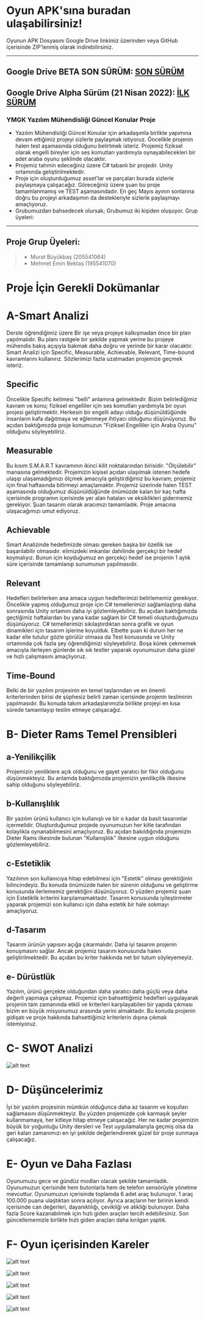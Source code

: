 Oyun APK'sına buradan ulaşabilirsiniz!
=============
Oyunun APK Dosyasını Google Drive linkimiz üzerinden veya GitHub içerisinde ZIP'lenmiş olarak indirebilirsiniz.

----------------------------------
Google Drive BETA SON SÜRÜM:
[SON SÜRÜM](https://drive.google.com/file/d/1bL6EyoAhnOwXKImvoJ8SRcodMOZDSuIw/view?usp=sharing)
----------------------------------
Google Drive Alpha Sürüm (21 Nisan 2022): 
[İLK SÜRÜM](https://drive.google.com/file/d/1knsZZuLcus9MsBa0ajcPjTA20KPHR5cy/view?usp=sharing)
-----------------------------------

### YMGK Yazılım Mühendisliği Güncel Konular Proje

- Yazılım Mühendisliği Güncel Konular için arkadaşımla birlikte yapımına devam ettiğimiz projeyi sizlerle paylaşmak istiyoruz. Öncelikle projenin halen test aşamasında olduğunu belirtmek isteriz. Projemiz fiziksel olarak engelli bireyler için ses komutları yardımıyla oynayabilecekleri bir adet araba oyunu şeklinde olacaktır. 
- Projemiz tahmin edeceğiniz üzere C# tabanlı bir projedir. Unity ortamında geliştirilmektedir. 
- Proje için oluşturduğumuz asset'lar ve parçaları burada sizlerle paylaşmaya çalışacağız. Göreceğiniz üzere şuan bu proje tamamlanmamış ve TEST aşamasındadır. En geç Mayıs ayının sonlarına doğru bu projeyi arkadaşımın da destekleriyle sizlerle paylaşmayı amaçlıyoruz. 
- Grubumuzdan bahsedecek olursak; Grubumuz iki kişiden oluşuyor. Grup üyeleri:
- --------------------------------------------------
Proje Grup Üyeleri:
----------
>- Murat Büyükbaş (205541064)
> - Mehmet Emin Bektaş (195541070)


# Proje İçin Gerekli Dokümanlar



A-Smart Analizi
=============
Derste öğrendiğimiz üzere Bir işe veya projeye kalkışmadan önce bir plan yapılmalıdır. Bu planı rastgele bir şekilde yapmak yerine bu projeye mühendis bakış açışıyla bakmak daha doğru ve yerinde bir karar olacaktır. Smart Analizi için Specific, Measurable, Achievable, Relevant, Time-bound kavramlarını kullanırız. Sözlerimizi fazla uzatmadan projemize geçmek isteriz.

Specific
-------------
Öncelikle Specific kelimesi "belli" anlamına gelmektedir. Bizim belirlediğimiz kavram ve konu; fiziksel engelliler için ses komutları yardımıyla bir oyun projesi geliştirmektir. Herkesin bir engelli adayı olduğu düşünüldüğünde insanların kafa dağıtmaya ve eğlenmeye ihtiyacı olduğunu düşünüyoruz. Bu açıdan baktığımızda proje konumuzun "Fiziksel Engelliler için Araba Oyunu" olduğunu söyleyebiliriz.

Measurable
-------------
Bu kısım S.M.A.R.T kavramının ikinci kilit noktalarından birisidir. "Ölçülebilir" manasına gelmektedir. Projemizin kişisel açıdan ulaşılmak istenen hedefe ulaşıp ulaşamadığımızı ölçmek amacıyla geliştirdiğimiz bu kavram; projemiz için final haftasında bitirmeyi amaçlamaktır. Projemiz üzerinde halen TEST aşamasında olduğumuz düşünüldüğünde önümüzde kalan bir kaç hafta içerisinde programın içerisinde yer alan hataları ve eksiklikleri gidermemiz gerekiyor. Şuan tasarım olarak aracımızı tamamladık. Proje amacına ulaşacağımızı umut ediyoruz.

Achievable
-------------
Smart Analizinde hedefimizde olması gereken başka bir özellik ise başarılabilir olmasıdır. elimizdeki imkanlar dahilinde gerçekçi bir hedef koymalıyız. Bunun için koyduğumuz en gerçekçi hedef ise projenin 1 aylık süre içerisinde tamamlanıp sunumunun yapılmasıdır.

Relevant
-------------

Hedefleri belirlerken ana amaca uygun hedeflerimizi belirlememiz gerekiyor. Öncelikle yapmış olduğumuz proje için C# temellerimizi sağlamlaştırıp daha sonrasında Unity ortamını daha iyi gözlemleyebiliriz. Bu açıdan baktığımızda geçtiğimiz haftalardan bu yana kadar sağlam bir C# temeli oluşturduğumuzu düşünüyoruz. C# temellerimizi sıkılaştırdıktan sonra grafik ve oyun dinamikleri için tasarım işlerine koyulduk. Elbette şuan ki durum her ne kadar elle tutulur gözle görülür olmasa da Test konusunda ve Unity ortamında çok fazla şey öğrendiğimizi söyleyebiliriz. Boşa kürek çekmemek amacıyla ilerleyen günlerde sık sık testler yaparak oyunumuzun daha güzel ve hızlı çalışmasını amaçlıyoruz.

Time-Bound
-------------
Belki de bir yazılım projesinin en temel taşlarından ve en önemli kriterlerinden birisi de şüphesiz belirli zaman içerisinde projenin tesliminin yapılmasıdır. Bu konuda takım arkadaşlarımızla birlikte projeyi en kısa sürede tamamlayıp teslim etmeye çalışacağız. 

B- Dieter Rams Temel Prensibleri
=============
a-Yenilikçilik
------------
Projemizin yeniliklere açık olduğunu ve gayet yaratıcı bir fikir olduğunu düşünmekteyiz. Bu anlamda baktığımızda projemizin yenilikçilik ilkesine sahip olduğunu söyleyebiliriz.

b-Kullanışlılık
------------
Bir yazılım ürünü kullanıcı için kullanışlı ve bir o kadar da basit tasarımlar içermelidir. Oluşturduğumuz projede oyunumuzun her kitle tarafından kolaylıkla oynanabilmesini amaçlıyoruz. Bu açıdan bakıldığında projemizin Dieter Rams ilkesinde bulunan "Kullanışlılık" ilkesine uygun olduğunu gözlemleyebiliriz.

c-Estetiklik
------------
Yazılımın son kullanıcıya hitap edebilmesi için "Estetik" olması gerektiğinin bilincindeyiz. Bu konuda önümüzde halen bir sürenin olduğunu ve geliştirme konusunda ilerlememiz gerektiğini düşünüyoruz. O yüzden projemiz şuan için Estetiklik kriterini karşılamamaktadır.  Tasarım konusunda iyileştirmeler yaparak projemizi son kullanıcı için daha estetik bir hale sokmayı amaçlıyoruz. 

d-Tasarım
------------

Tasarım ürünün yapısını açığa çıkarmalıdır. Daha iyi tasarım projenin konuşmasını sağlar. Ancak projemiz tasarım konusunda halen geliştirilmektedir. Bu açıdan bu kriter hakkında net bir tutum söyleyemeyiz.

e- Dürüstlük
------------
Yazılım, ürünü gerçekte olduğundan daha yaratıcı daha güçlü veya daha değerli yapmaya çalışmaz. Projemiz için bahsettiğimiz hedefleri uygulayarak projenin tam zamanında etkili ve kriterleri karşılayabilen bir yapıda çıkması bizim en büyük misyonumuz arasında yerini almaktadır. Bu konuda projenin gidişatı ve proje hakkında bahsettiğimiz kriterlerin dışına çıkmak istemiyoruz. 


C- SWOT Analizi
=============

![alt text](https://github.com/mrengineer38/YMGKProject/blob/main/SWOT%20Analiz.png)


D- Düşüncelerimiz
=============
İyi bir yazılım projesinin mümkün olduğunca daha az tasarım ve koşulları sağlamasını düşünmekteyiz. Bu yüzden projemizde çok karmaşık şeyler kullanmamaya, her kitleye hitap etmeye çalışacağız. Her  ne kadar projemizin büyük bir yoğunluğu Unity dersleri ve Test uygulamalarıyla geçmiş olsa da geri kalan zamanımızı en iyi şekilde değerlendirerek güzel bir proje sunmaya çalışacağız. 

E- Oyun ve Daha Fazlası
=============

Oyunumuzu gece ve gündüz modları olacak şekilde tamamladık. Oyunumuzun içerisinde hem butonlarla hem de telefon sensörüyle yönetme mevcuttur. Oyunumuzun içerisinde toplamda 6 adet araç bulunuyor. 1 araç 100.000 puana ulaştıktan sonra açılıyor. Ayrıca araçların her birinin kendi içerisinde can değerleri, dayanıklılığı, çevikliği ve atikliği bulunuyor. Daha fazla Score kazanabilmek için hızlı giden araçları tercih edebilirsiniz. Son güncellememizle birlikte hızlı giden araçları daha kırılgan yaptık. 

F- Oyun içerisinden Kareler
=============
![alt text](https://github.com/mrengineer38/YMGKProject/blob/main/Oyun%20Resimleri/Game_1.png)

![alt text](https://github.com/mrengineer38/YMGKProject/blob/main/Oyun%20Resimleri/Game_2.png)

![alt text](https://github.com/mrengineer38/YMGKProject/blob/main/Oyun%20Resimleri/Game_3.png)

![alt text](https://github.com/mrengineer38/YMGKProject/blob/main/Oyun%20Resimleri/Game_4.png)

![alt text](https://github.com/mrengineer38/YMGKProject/blob/main/Oyun%20Resimleri/Game_5.png)
